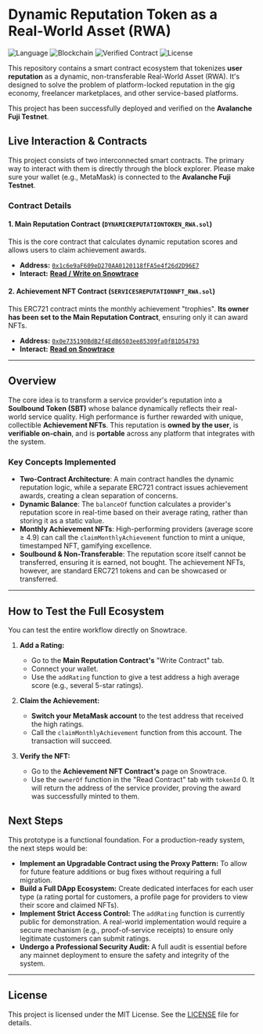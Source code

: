 # Dynamic Reputation Token as a Real-World Asset (RWA)

![Language](https://img.shields.io/badge/Language-Solidity-orange)
![Blockchain](https://img.shields.io/badge/Blockchain-Avalanche_Fuji-red)
![Verified Contract](https://img.shields.io/badge/Contract-Verified-green)
![License](https://img.shields.io/badge/License-MIT-blue)

This repository contains a smart contract ecosystem that tokenizes **user reputation** as a dynamic, non-transferable Real-World Asset (RWA). It's designed to solve the problem of platform-locked reputation in the gig economy, freelancer marketplaces, and other service-based platforms.

This project has been successfully deployed and verified on the **Avalanche Fuji Testnet**.

## Live Interaction & Contracts

This project consists of two interconnected smart contracts. The primary way to interact with them is directly through the block explorer. Please make sure your wallet (e.g., MetaMask) is connected to the **Avalanche Fuji Testnet**.

### Contract Details

#### 1. Main Reputation Contract (`DYNAMICREPUTATIONTOKEN_RWA.sol`)
This is the core contract that calculates dynamic reputation scores and allows users to claim achievement awards.
*   **Address:** [`0x1c6e9aF609eD270AA0120118fFA5e4f26d2D96E7`](https://testnet.snowtrace.io/address/0x1c6e9aF609eD270AA0120118fFA5e4f26d2D96E7)
*   **Interact:** **[Read / Write on Snowtrace](https://testnet.snowtrace.io/address/0x1c6e9aF609eD270AA0120118fFA5e4f26d2D96E7#writeContract)**

#### 2. Achievement NFT Contract (`SERVICESREPUTATIONNFT_RWA.sol`)
This ERC721 contract mints the monthly achievement "trophies". **Its owner has been set to the Main Reputation Contract**, ensuring only it can award NFTs.
*   **Address:** [`0x0e735190BdB2f4EdB6503ee85309fa0fB1D54793`](https://testnet.snowtrace.io/address/0x0e735190BdB2f4EdB6503ee85309fa0fB1D54793)
*   **Interact:** **[Read on Snowtrace](https://testnet.snowtrace.io/address/0x0e735190BdB2f4EdB6503ee85309fa0fB1D54793#readContract)**

---

## Overview

The core idea is to transform a service provider's reputation into a **Soulbound Token (SBT)** whose balance dynamically reflects their real-world service quality. High performance is further rewarded with unique, collectible **Achievement NFTs**. This reputation is **owned by the user**, is **verifiable on-chain**, and is **portable** across any platform that integrates with the system.

### Key Concepts Implemented

*   **Two-Contract Architecture**: A main contract handles the dynamic reputation logic, while a separate ERC721 contract issues achievement awards, creating a clean separation of concerns.
*   **Dynamic Balance**: The `balanceOf` function calculates a provider's reputation score in real-time based on their average rating, rather than storing it as a static value.
*   **Monthly Achievement NFTs**: High-performing providers (average score ≥ 4.9) can call the `claimMonthlyAchievement` function to mint a unique, timestamped NFT, gamifying excellence.
*   **Soulbound & Non-Transferable**: The reputation score itself cannot be transferred, ensuring it is earned, not bought. The achievement NFTs, however, are standard ERC721 tokens and can be showcased or transferred.

---

## How to Test the Full Ecosystem

You can test the entire workflow directly on Snowtrace.

1.  **Add a Rating:**
    *   Go to the **Main Reputation Contract's** "Write Contract" tab.
    *   Connect your wallet.
    *   Use the `addRating` function to give a test address a high average score (e.g., several 5-star ratings).

2.  **Claim the Achievement:**
    *   **Switch your MetaMask account** to the test address that received the high ratings.
    *   Call the `claimMonthlyAchievement` function from this account. The transaction will succeed.

3.  **Verify the NFT:**
    *   Go to the **Achievement NFT Contract's** page on Snowtrace.
    *   Use the `ownerOf` function in the "Read Contract" tab with `tokenId` 0. It will return the address of the service provider, proving the award was successfully minted to them.

## Next Steps

This prototype is a functional foundation. For a production-ready system, the next steps would be:
*   **Implement an Upgradable Contract using the Proxy Pattern:** To allow for future feature additions or bug fixes without requiring a full migration.
*   **Build a Full DApp Ecosystem:** Create dedicated interfaces for each user type (a rating portal for customers, a profile page for providers to view their score and claimed NFTs).
*   **Implement Strict Access Control:** The `addRating` function is currently public for demonstration. A real-world implementation would require a secure mechanism (e.g., proof-of-service receipts) to ensure only legitimate customers can submit ratings.
*   **Undergo a Professional Security Audit:** A full audit is essential before any mainnet deployment to ensure the safety and integrity of the system.

---

## License

This project is licensed under the MIT License. See the [LICENSE](LICENSE) file for details.
